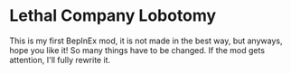 # Lethal Company Lobotomy
This is my first BepInEx mod, it is not made in the best way, but anyways, hope you like it!
So many things have to be changed. If the mod gets attention, I'll fully rewrite it.
